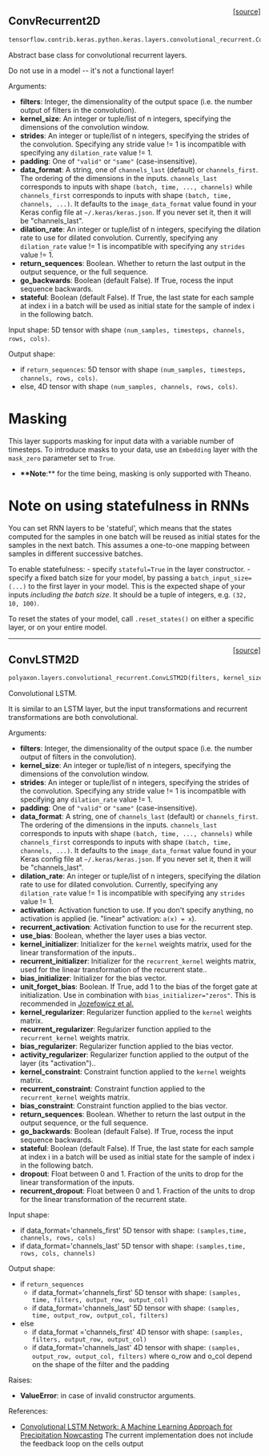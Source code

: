 <span style="float:right;">[[source]](https://github.com/polyaxon/polyaxon/blob/master/polyaxon/layers/convolutional_recurrent.py#L14)</span>
## ConvRecurrent2D

```python
tensorflow.contrib.keras.python.keras.layers.convolutional_recurrent.ConvRecurrent2D(filters, kernel_size, strides=(1, 1), padding='valid', data_format=None, dilation_rate=(1, 1), return_sequences=False, go_backwards=False, stateful=False)
```

Abstract base class for convolutional recurrent layers.

  Do not use in a model -- it's not a functional layer!

  Arguments:
  - __filters__: Integer, the dimensionality of the output space
	  (i.e. the number output of filters in the convolution).
  - __kernel_size__: An integer or tuple/list of n integers, specifying the
	  dimensions of the convolution window.
  - __strides__: An integer or tuple/list of n integers,
	  specifying the strides of the convolution.
	  Specifying any stride value != 1 is incompatible with specifying
	  any `dilation_rate` value != 1.
  - __padding__: One of `"valid"` or `"same"` (case-insensitive).
  - __data_format__: A string,
	  one of `channels_last` (default) or `channels_first`.
	  The ordering of the dimensions in the inputs.
	  `channels_last` corresponds to inputs with shape
	  `(batch, time, ..., channels)`
	  while `channels_first` corresponds to
	  inputs with shape `(batch, time, channels, ...)`.
	  It defaults to the `image_data_format` value found in your
	  Keras config file at `~/.keras/keras.json`.
	  If you never set it, then it will be "channels_last".
  - __dilation_rate__: An integer or tuple/list of n integers, specifying
	  the dilation rate to use for dilated convolution.
	  Currently, specifying any `dilation_rate` value != 1 is
	  incompatible with specifying any `strides` value != 1.
  - __return_sequences__: Boolean. Whether to return the last output
	  in the output sequence, or the full sequence.
  - __go_backwards__: Boolean (default False).
	  If True, rocess the input sequence backwards.
  - __stateful__: Boolean (default False). If True, the last state
	  for each sample at index i in a batch will be used as initial
	  state for the sample of index i in the following batch.

  Input shape:
  5D tensor with shape `(num_samples, timesteps, channels, rows, cols)`.

  Output shape:
  - if `return_sequences`: 5D tensor with shape
	  `(num_samples, timesteps, channels, rows, cols)`.
  - else, 4D tensor with shape `(num_samples, channels, rows, cols)`.

  # Masking
  This layer supports masking for input data with a variable number
  of timesteps. To introduce masks to your data,
  use an `Embedding` layer with the `mask_zero` parameter
  set to `True`.
  - __**Note__:** for the time being, masking is only supported with Theano.

  # Note on using statefulness in RNNs
  You can set RNN layers to be 'stateful', which means that the states
  computed for the samples in one batch will be reused as initial states
  for the samples in the next batch.
  This assumes a one-to-one mapping between
  samples in different successive batches.

  To enable statefulness:
	  - specify `stateful=True` in the layer constructor.
	  - specify a fixed batch size for your model, by passing
		  a `batch_input_size=(...)` to the first layer in your model.
		  This is the expected shape of your inputs *including the batch
		  size*.
		  It should be a tuple of integers, e.g. `(32, 10, 100)`.

  To reset the states of your model, call `.reset_states()` on either
  a specific layer, or on your entire model.
  

----

<span style="float:right;">[[source]](https://github.com/polyaxon/polyaxon/blob/master/polyaxon/layers/convolutional_recurrent.py#L19)</span>
## ConvLSTM2D

```python
polyaxon.layers.convolutional_recurrent.ConvLSTM2D(filters, kernel_size, strides=(1, 1), padding='valid', data_format=None, dilation_rate=(1, 1), activation='tanh', recurrent_activation='hard_sigmoid', use_bias=True, kernel_initializer='glorot_uniform', recurrent_initializer='orthogonal', bias_initializer='zeros', unit_forget_bias=True, kernel_regularizer=None, recurrent_regularizer=None, bias_regularizer=None, activity_regularizer=None, kernel_constraint=None, recurrent_constraint=None, bias_constraint=None, return_sequences=False, go_backwards=False, stateful=False, dropout=0.0, recurrent_dropout=0.0)
```

Convolutional LSTM.

  It is similar to an LSTM layer, but the input transformations
  and recurrent transformations are both convolutional.

  Arguments:
  - __filters__: Integer, the dimensionality of the output space
	  (i.e. the number output of filters in the convolution).
  - __kernel_size__: An integer or tuple/list of n integers, specifying the
	  dimensions of the convolution window.
  - __strides__: An integer or tuple/list of n integers,
	  specifying the strides of the convolution.
	  Specifying any stride value != 1 is incompatible with specifying
	  any `dilation_rate` value != 1.
  - __padding__: One of `"valid"` or `"same"` (case-insensitive).
  - __data_format__: A string,
	  one of `channels_last` (default) or `channels_first`.
	  The ordering of the dimensions in the inputs.
	  `channels_last` corresponds to inputs with shape
	  `(batch, time, ..., channels)`
	  while `channels_first` corresponds to
	  inputs with shape `(batch, time, channels, ...)`.
	  It defaults to the `image_data_format` value found in your
	  Keras config file at `~/.keras/keras.json`.
	  If you never set it, then it will be "channels_last".
  - __dilation_rate__: An integer or tuple/list of n integers, specifying
	  the dilation rate to use for dilated convolution.
	  Currently, specifying any `dilation_rate` value != 1 is
	  incompatible with specifying any `strides` value != 1.
  - __activation__: Activation function to use.
	  If you don't specify anything, no activation is applied
	  (ie. "linear" activation: `a(x) = x`).
  - __recurrent_activation__: Activation function to use
	  for the recurrent step.
  - __use_bias__: Boolean, whether the layer uses a bias vector.
  - __kernel_initializer__: Initializer for the `kernel` weights matrix,
	  used for the linear transformation of the inputs..
  - __recurrent_initializer__: Initializer for the `recurrent_kernel`
	  weights matrix,
	  used for the linear transformation of the recurrent state..
  - __bias_initializer__: Initializer for the bias vector.
  - __unit_forget_bias__: Boolean.
	  If True, add 1 to the bias of the forget gate at initialization.
	  Use in combination with `bias_initializer="zeros"`.
	  This is recommended in [Jozefowicz et
		al.](http://www.jmlr.org/proceedings/papers/v37/jozefowicz15.pdf)
  - __kernel_regularizer__: Regularizer function applied to
	  the `kernel` weights matrix.
  - __recurrent_regularizer__: Regularizer function applied to
	  the `recurrent_kernel` weights matrix.
  - __bias_regularizer__: Regularizer function applied to the bias vector.
  - __activity_regularizer__: Regularizer function applied to
	  the output of the layer (its "activation")..
  - __kernel_constraint__: Constraint function applied to
	  the `kernel` weights matrix.
  - __recurrent_constraint__: Constraint function applied to
	  the `recurrent_kernel` weights matrix.
  - __bias_constraint__: Constraint function applied to the bias vector.
  - __return_sequences__: Boolean. Whether to return the last output
	  in the output sequence, or the full sequence.
  - __go_backwards__: Boolean (default False).
	  If True, rocess the input sequence backwards.
  - __stateful__: Boolean (default False). If True, the last state
	  for each sample at index i in a batch will be used as initial
	  state for the sample of index i in the following batch.
  - __dropout__: Float between 0 and 1.
	  Fraction of the units to drop for
	  the linear transformation of the inputs.
  - __recurrent_dropout__: Float between 0 and 1.
	  Fraction of the units to drop for
	  the linear transformation of the recurrent state.

  Input shape:
  - if data_format='channels_first'
	  5D tensor with shape:
	  `(samples,time, channels, rows, cols)`
  - if data_format='channels_last'
	  5D tensor with shape:
	  `(samples,time, rows, cols, channels)`

   Output shape:
  - if `return_sequences`
	   - if data_format='channels_first'
		  5D tensor with shape:
		  `(samples, time, filters, output_row, output_col)`
	   - if data_format='channels_last'
		  5D tensor with shape:
		  `(samples, time, output_row, output_col, filters)`
  - else
	  - if data_format ='channels_first'
		  4D tensor with shape:
		  `(samples, filters, output_row, output_col)`
	  - if data_format='channels_last'
		  4D tensor with shape:
		  `(samples, output_row, output_col, filters)`
	  where o_row and o_col depend on the shape of the filter and
	  the padding

  Raises:
  - __ValueError__: in case of invalid constructor arguments.

  References:
  - [Convolutional LSTM Network: A Machine Learning Approach for
  Precipitation Nowcasting](http://arxiv.org/abs/1506.04214v1)
  The current implementation does not include the feedback loop on the
  cells output
  